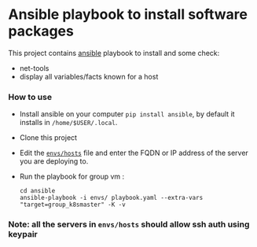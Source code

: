 # Ansible playbook to install software packages

This project contains [ansible](http://docs.ansible.com/ansible) playbook to install and some check:
- net-tools
- display all variables/facts known for a host

### How to use

 - Install ansible on your computer `pip install ansible`, by default it installs in `/home/$USER/.local`.                                          
 - Clone this project
 - Edit the [`envs/hosts`](envs/hosts) file and enter the FQDN or IP address of the server you are deploying to.
      
 - Run the playbook for group vm :

      ```
      cd ansible
      ansible-playbook -i envs/ playbook.yaml --extra-vars "target=group_k8smaster" -K -v
      ```   

### Note: all the servers in `envs/hosts` should allow ssh auth using keypair
